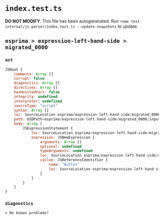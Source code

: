 # `index.test.ts`

**DO NOT MODIFY**. This file has been autogenerated. Run `rome test internal/js-parser/index.test.ts --update-snapshots` to update.

## `esprima > expression-left-hand-side > migrated_0000`

### `ast`

```javascript
JSRoot {
	comments: Array []
	corrupt: false
	diagnostics: Array []
	directives: Array []
	hasHoistedVars: false
	integrity: undefined
	interpreter: undefined
	sourceType: "script"
	syntax: Array []
	loc: SourceLocation esprima/expression-left-hand-side/migrated_0000/input.js 1:0-2:0
	path: UIDPath<esprima/expression-left-hand-side/migrated_0000/input.js>
	body: Array [
		JSExpressionStatement {
			loc: SourceLocation esprima/expression-left-hand-side/migrated_0000/input.js 1:0-1:10
			expression: JSNewExpression {
				arguments: Array []
				optional: undefined
				typeArguments: undefined
				loc: SourceLocation esprima/expression-left-hand-side/migrated_0000/input.js 1:0-1:10
				callee: JSReferenceIdentifier {
					name: "Button"
					loc: SourceLocation esprima/expression-left-hand-side/migrated_0000/input.js 1:4-1:10 (Button)
				}
			}
		}
	]
}
```

### `diagnostics`

```
✔ No known problems!

```
